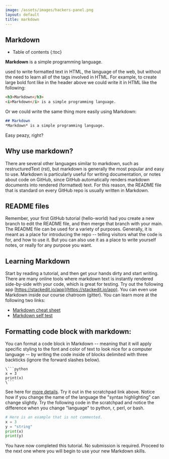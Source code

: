 ```yaml
---
image: /assets/images/hackers-panel.png
layout: default
title: markdown
---
```



## Markdown

* Table of contents
{:toc}

**Markdown** is a simple programming language.


used to write formatted text in HTML, the language of the web, but without the need to learn all of the tags involved in HTML. For example, to create large bold font like in the header above we could write it in HTML like the following:

```html
<h3>Markdown</h3>
<i>Markdown</i> is a simple programming language.
```
Or we could write the same thing more easily using Markdown:
```markdown
## Markdown 
*Markdown* is a simple programming language.
```
Easy peazy, right?


## Why use markdown?
There are several other languages similar to markdown, such 
as restructuredText (rst), but markdown is generally the most popular and easy
to use. Markdown is particularly useful for writing documentation, or notes about code on GitHub, since GitHub automatically renders markdown documents 
into rendered (formatted) text. For this reason, the README file that is 
standard on every GitHub repo is usually written in Markdown.


## README files
Remember, your first GitHub tutorial (hello-world) had you create a new
branch to edit the README file, and then merge that branch with your main.
The README file can be used for a variety of purposes. Generally, it is 
meant as a place for introducing the repo -- telling visitors what the code
is for, and how to use it. But you can also use it as a place to write 
yourself notes, or really for any purpose you want. 

## Learning Markdown
Start by reading a tutorial, and then get your hands dirty and start writing. There are many online tools where markdown text is instantly rendered side-by-side with your code, which is great for testing. Try out the following app [https://stackedit.io/app](https://stackedit.io/app).
You can even use Markdown inside our course chatroom (gitter). You can learn more at the following two links:

- [Markdown cheat sheet](https://help.github.com/articles/basic-writing-and-formatting-syntax/)
- [Markdown self test](https://www.markdowntutorial.com/lesson/1/)


## Formatting code block with markdown:
You can format a code block in Markdown -- meaning that
it will apply specific styling to the font and color of text to look nice for a computer language -- by writing the code
inside of blocks delimited with three backticks (ignore the
forward slashes below).
```
\```python
x = 3
print(x)
\```
```

See here for [more details](https://help.github.com/articles/creating-and-highlighting-code-blocks/). Try it out in the scratchpad link above. Notice how if you change the name of the language the "syntax highlighting" can change slightly. Try the following code in the scratchpad and notice the difference when you change "language" to python, r, perl, or bash.

```python
# Here is an example that is not commented.
x = 3
y = "string"
print(x)
print(y)
```

You have now completed this tutorial. No submission is required. Proceed to the next one where you will begin to use your new Markdown skills.
